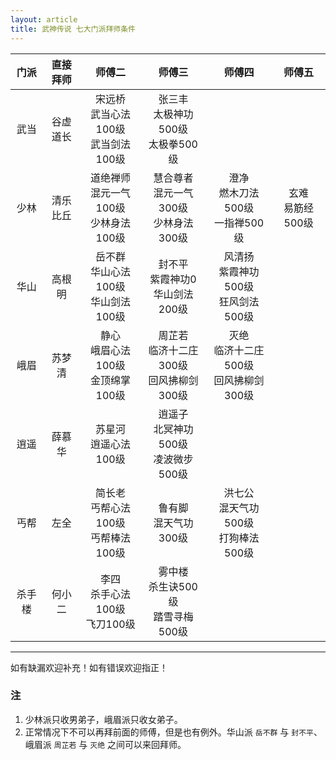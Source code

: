 ```yaml
---
layout: article
title: 武神传说 七大门派拜师条件
---
```


|门派|直接拜师|师傅二|师傅三|师傅四|师傅五|
|:-:|:-:|:-:|:-:|:-:|:-:|
|武当|谷虚道长|宋远桥<br>武当心法100级<br>武当剑法100级|张三丰<br>太极神功500级<br>太极拳500级|||
|少林|清乐比丘|道绝禅师<br>混元一气100级<br>少林身法100级<br>|慧合尊者<br>混元一气300级<br>少林身法300级|澄净<br>燃木刀法500级<br>一指禅500级<br>|玄难<br>易筋经500级<br>|
|华山|高根明|岳不群<br>华山心法100级<br>华山剑法100级<br>|封不平<br>紫霞神功0<br>华山剑法200级|风清扬<br>紫霞神功500级<br>狂风剑法500级<br>||
|峨眉|苏梦清|静心<br>峨眉心法100级<br>金顶绵掌100级|周芷若<br>临济十二庄300级<br>回风拂柳剑300级|灭绝<br>临济十二庄500级<br>回风拂柳剑300级<br>||
|逍遥|薛慕华|苏星河<br>逍遥心法100级|逍遥子<br>北冥神功500级<br>凌波微步500级|||
|丐帮|左全|简长老<br>丐帮心法100级<br>丐帮棒法100级|鲁有脚<br>混天气功300级|洪七公<br>混天气功500级<br>打狗棒法500级||
|杀手楼|何小二|李四<br>杀手心法100级<br>飞刀100级|雾中楼<br>杀生诀500级<br>踏雪寻梅500级||

---

<a>如有缺漏欢迎补充！如有错误欢迎指正！</a>

### 注

1. 少林派只收男弟子，峨眉派只收女弟子。
2. 正常情况下不可以再拜前面的师傅，但是也有例外。华山派 `岳不群` 与 `封不平`、峨眉派 `周芷若` 与 `灭绝` 之间可以来回拜师。
